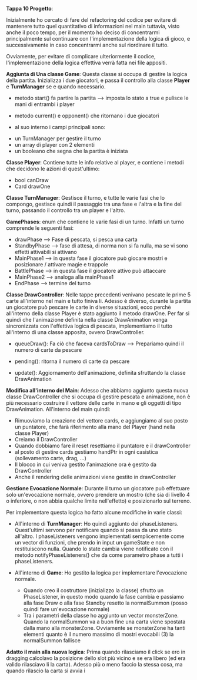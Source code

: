 **Tappa 10 Progetto**:

Inizialmente ho cercato di fare del refactoring del codice per evitare di mantenere tutto quel quantitativo di informazioni nel main tuttavia, visto anche il poco tempo, per il momento ho deciso di concentrarmi principalmente sul continuare con l'implementazione della logica di gioco, e successivamente in caso concentrarmi anche sul riordinare il tutto.

Ovviamente, per evitare di complicare ulteriormente il codice, l'implementazione della logica effettiva verrà fatta nei file appositi.

**Aggiunta di Una classe Game**: Questa classe si occupa di gestire la logica della partita. Inizializza i due giocatori, e passa il controllo alla classe **Player** e **TurnManager** se e quando necessario.
- metodo start() fa partire la partita --> imposta lo stato a true e pulisce le mani di entrambi i player 
- metodo current() e opponent() che ritornano i due giocatori

- al suo interno i campi principali sono:
 * un TurnManager per gestire il turno
 * un array di player con 2 elementi 
 * un booleano che segna che la partita è iniziata
 
**Classe Player**: Contiene tutte le info relative al player, e contiene i metodi che decidono le azioni di quest'ultimo:
- bool canDraw
- Card drawOne

**Classe TurnManager**: Gestisce il turno, e tutte le varie fasi che lo compongo, gestisce quindi il passaggio tra una fase e l'altra e la fine del turno, passando il controllo tra un player e l'altro.

**GamePhases**: enum che contiene le varie fasi di un turno. Infatti un turno comprende le seguenti fasi:
- drawPhase --> Fase di pescata, si pesca una carta
- StandbyPhase --> fase di attesa, di norma non si fa nulla, ma se vi sono effetti attivabili si attivano
- MainPhase1 --> in questa fase il giocatore può giocare mostri e posizionare / attivare magie e trappole
- BattlePhase --> in questa fase il giocatore attivo può attaccare 
- MainPhase2 --> analoga alla mainPhase1 
- EndPhase --> termine del turno

**Classe DrawController**: Nelle tappe precedenti venivano pescate le prime 5 carte all'interno nel main e tutto finiva li. Adesso è diverso, durante la partita un giocatore può pescare le carte in diverse situazioni, ecco perchè all'interno della classe Player è stato aggiunto il metodo drawOne.
Per far si quindi che l'animazione definita nella classe DrawAnimation venga sincronizzata con l'effettiva logica di pescata, implementiamo il tutto all'interno di una classe apposita, ovvero DrawController.

- queueDraw(): Fa ciò che faceva cardsToDraw --> Prepariamo quindi il numero di carte da pescare
- pending(): ritorna il numero di carte da pescare

- update(): Aggiornamento dell'animazione, definita sfruttando la classe DrawAnimation 

**Modifica all'interno del Main**:
Adesso che abbiamo aggiunto questa nuova classe DrawController che si occupa di gestire pescata e animazione, non è più necessario costruire il vettore delle carte in mano e gli oggetti di tipo DrawAnimation.
All'interno del main quindi:

- Rimuoviamo la creazione del vettore cards, e aggiungiamo al suo posto un puntatore, che farà riferimento alla mano del Player (hand nella classe Player)
- Creiamo il DrawController
- Quando dobbiamo fare il reset resettiamo il puntatore e il drawController
- al posto di gestire cards gestiamo handPtr in ogni casistica (sollevamento carte, drag, ...)
- Il blocco in cui veniva gestito l'animazione ora è gestito da DrawController
- Anche il rendering delle animazioni viene gestito in drawController

**Gestione Evocazione Normale**:
Durante il turno un giocatore può effettuare solo un'evocazione normale, ovvero prendere un mostro (che sia di livello 4 o inferiore, o non abbia qualche limite nell'effetto) e posizionarlo sul terreno.

Per implementare questa logica ho fatto alcune modifiche in varie classi:
- All'interno di **TurnManager**: Ho quindi aggiunto dei phaseListeners. Quest'ultimi servono per notificare quando si passa da uno stato all'altro. I phaseListeners vengono implementati semplicemente come un vector di funzioni, che prendo in input un gameState e non restituiscono nulla. Quando lo state cambia viene notificato con il metodo notifyPhaseListeners() che da come parametro phase a tutti i phaseListeners.

- All'interno di **Game**: Ho gestito la logica per implementare l'evocazione normale. 
    * Quando creo il costruttore (inizializzo la classe) sfrutto un PhaseListener, in questo modo quando la fase cambia e passiamo alla fase Draw o alla fase Standby resetto la normalSummon (posso quindi fare un'evocazione normale)
    * Tra i parametri della classe ho aggiunto un vector monsterZone. Quando la normalSummon va a buon fine una carta viene spostata dalla mano alla  monsterZone. Ovviamente se monsterZone ha tanti elementi quanto è il numero massimo di mostri evocabili (3) la normalSummon fallisce
    
**Adatto il main alla nuova logica**: Prima quando rilasciamo il click se ero in dragging calcolavo la posizione dello slot più vicino e se era libero (ed era valido rilasciavo li la carta).
Adesso più o meno faccio la stessa cosa, ma quando rilascio la carta si avvia i    



